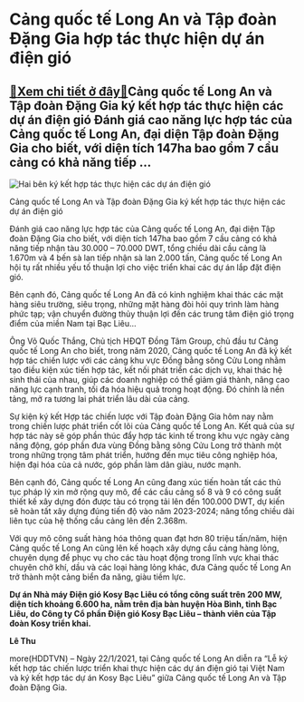 Cảng quốc tế Long An và Tập đoàn Đặng Gia hợp tác thực hiện dự án điện gió
==========================================================================

[:gift:Xem chi tiết ở đây:gift:](https://hddtvn.com/cang-quoc-te-long-an-va-tap-doan-dang-gia-hop-tac-thuc-hien-du-an-dien-gio/)Cảng quốc tế Long An và Tập đoàn Đặng Gia ký kết hợp tác thực hiện các dự án điện gió Đánh giá cao năng lực hợp tác của Cảng quốc tế Long An, đại diện Tập đoàn Đặng Gia cho biết, với diện tích 147ha bao gồm 7 cầu cảng có khả năng tiếp …
--------------------------------------------------------------------------------------------------------------------------------------------------------------------------------------------------------------------------------------------





![Hai bên ký kết hợp tác thực hiện các dự án điện gió](https://hddtvn.com/wp-content/uploads/2021/01/0755_Le_ky_ket_hop_tac_phat_trien_dien_gio_4.jpg "Hai bên ký kết hợp tác thực hiện các dự án điện gió")


Cảng quốc tế Long An và Tập đoàn Đặng Gia ký kết hợp tác thực hiện các dự án điện gió



Đánh giá cao năng lực hợp tác của Cảng quốc tế Long An, đại diện Tập đoàn Đặng Gia cho biết, với diện tích 147ha bao gồm 7 cầu cảng có khả năng tiếp nhận tàu 30.000 – 70.000 DWT, tổng chiều dài cầu cảng là 1.670m và 4 bến sà lan tiếp nhận sà lan 2.000 tấn, Cảng quốc tế Long An hội tụ rất nhiều yếu tố thuận lợi cho việc triển khai các dự án lắp đặt điện gió.


Bên cạnh đó, Cảng quốc tế Long An đã có kinh nghiệm khai thác các mặt hàng siêu trường, siêu trọng, những mặt hàng đòi hỏi quy trình làm hàng phức tạp; vận chuyển đường thủy thuận lợi đến các trung tâm điện gió trọng điểm của miền Nam tại Bạc Liêu…


Ông Võ Quốc Thắng, Chủ tịch HĐQT Đồng Tâm Group, chủ đầu tư Cảng quốc tế Long An cho biết, trong năm 2020, Cảng quốc tế Long An đã ký kết hợp tác chiến lược với các cảng khu vực Đồng bằng sông Cửu Long nhằm tạo điều kiện xúc tiến hợp tác, kết nối phát triển các dịch vụ, khai thác hệ sinh thái của nhau, giúp các doanh nghiệp có thể giảm giá thành, nâng cao năng lực cạnh tranh, tối đa hóa hiệu quả trong hoạt động. Đó chính là nền tảng, mở ra tương lai phát triển lâu dài của cảng.


Sự kiện ký kết Hợp tác chiến lược với Tập đoàn Đặng Gia hôm nay nằm trong chiến lược phát triển cốt lõi của Cảng quốc tế Long An. Kết quả của sự hợp tác này sẽ góp phần thúc đẩy hợp tác kinh tế trong khu vực ngày càng năng động, góp phần đưa vùng Đồng bằng sông Cửu Long trở thành một trong những trọng tâm phát triển, hướng đến mục tiêu công nghiệp hóa, hiện đại hóa của cả nước, góp phần làm dân giàu, nước mạnh.


Bên cạnh đó, Cảng quốc tế Long An cũng đang xúc tiến hoàn tất các thủ tục pháp lý xin mở rộng quy mô, để các cầu cảng số 8 và 9 có công suất thiết kế xây dựng đón được tàu có trọng tải lên đến 100.000 DWT, dự kiến sẽ hoàn tất xây dựng đúng tiến độ vào năm 2023-2024; nâng tổng chiều dài liên tục của hệ thống cầu cảng lên đến 2.368m.


Với quy mô công suất hàng hóa thông quan đạt hơn 80 triệu tấn/năm, hiện Cảng quốc tế Long An cũng lên kế hoạch xây dựng cầu cảng hàng lỏng, chuyên dụng để phục vụ cho các tàu hoạt động trong lĩnh vực khai thác chuyên chở khí, dầu và các loại hàng lỏng khác, đưa Cảng quốc tế Long An trở thành một cảng biển đa năng, giàu tiềm lực.





**Dự án Nhà máy Điện gió Kosy Bạc Liêu có tổng công suất trên 200 MW, diện tích khoảng 6.600 ha, nằm trên địa bàn huyện Hòa Bình, tỉnh Bạc Liêu, do Công ty Cổ phần Điện gió Kosy Bạc Liêu – thành viên của Tập đoàn Kosy triển khai.**




**Lê Thu**



more(HDDTVN) – Ngày 22/1/2021, tại Cảng quốc tế Long An diễn ra “Lễ ký kết hợp tác chiến lược triển khai thực hiện các dự án điện gió tại Việt Nam và ký kết hợp tác dự án Kosy Bạc Liêu” giữa Cảng quốc tế Long An và Tập đoàn Đặng Gia.

